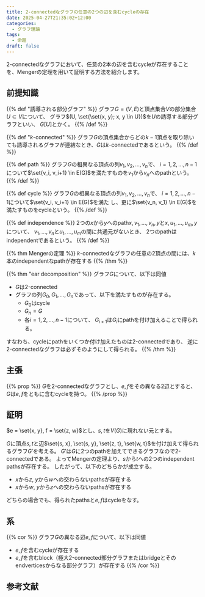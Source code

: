 ```yaml
---
title: 2-connectedなグラフの任意の2つの辺を含むcycleの存在
date: 2025-04-27T21:35:02+12:00
categories:
  - グラフ理論
tags:
  - 命題
draft: false
---
```


2-connectedなグラフにおいて、任意の2本の辺を含むcycleが存在することを、Mengerの定理を用いて証明する方法を紹介します。

<!--more-->

## 前提知識

{{% def "誘導される部分グラフ" %}}
グラフ$G = (V, E)$と頂点集合$V$の部分集合$U \subset V$について、
グラフ$(U, \set{\set{x, y}; x, y \in U})$を$U$の誘導する部分グラフといい、
$G[U]$とかく。
{{% /def %}}

{{% def "$k$-connected" %}}
グラフ$G$の頂点集合からどの$k-1$頂点を取り除いても誘導されるグラフが連結なとき、$G$は$k$-connectedであるという。
{{% /def %}}

{{% def path %}}
グラフ$G$の相異なる頂点の列$v_1, v_2, ..., v_n$で、
$i = 1, 2, ..., n-1$について$\set{v_i, v_i+1} \in E(G)$を満たすものを$v_1$から$v_n$へのpathという。
{{% /def %}}

{{% def cycle %}}
グラフ$G$の相異なる頂点の列$v_1, v_2, ..., v_n$で、
$i = 1, 2, ..., n-1$について$\set{v_i, v_i+1} \in E(G)$を満た し、更に$\set{v_n, v_1} \in E(G)$を満たすものをcycleという。
{{% /def %}}

{{% def independence %}}
2つの$x$から$y$へのpath$x, v_1, ..., v_n, y$と$x, u_1, ..., u_m, y$について、
$v_1, ..., v_n$と$u_1, ..., u_m$の間に共通元がないとき、
2つのpathはindependentであるという。
{{% /def %}}

{{% thm Mengerの定理 %}}
$k$-connectedなグラフの任意の2頂点の間には、$k$本のindependentなpathが存在する
{{% /thm %}}

{{% thm "ear decomposition" %}}
グラフ$G$について、以下は同値

- $G$は2-connected
- グラフの列$G_0, G_1, ..., G_n$であって、以下を満たすものが存在する。
  - $G_0$はcycle
  - $G_n = G$
  - 各$i = 1, 2, ..., n-1$について、
  $G_{i+1}$は$G_i$にpathを付け加えることで得られる。

すなわち、cycleにpathをいくつか付け加えたものは2-connectedであり、
逆に2-connectedなグラフは必ずそのようにして得られる。
{{% /thm %}}

## 主張

{{% prop %}}
$G$を2-connectedなグラフとし、$e, f$をその異なる2辺とすると、
$G$は$e, f$をともに含むcycleを持つ。
{{% /prop %}}

## 証明

$e = \set{x, y}, f = \set{z, w}$とし、$s, t$を$V(G)$に現れない元とする。

$G$に頂点$s, t$と辺$\set{s, x}, \set{s, y}, \set{z, t}, \set{w, t}$を付け加えて得られるグラフ$G'$を考える。
$G'$は$G$に2つのpathを加えてできるグラフなので2-connectedである。
よってMengerの定理より、$s$から$t$への2つのindependent pathsが存在する。
したがって、以下のどちらかが成立する。

- $x$から$z$, $y$から$w$への交わらないpathsが存在する
- $x$から$w$, $y$から$z$への交わらないpathsが存在する

どちらの場合でも、得られたpathsと$e, f$はcycleをなす。

## 系

{{% cor %}}
グラフ$G$の異なる辺$e, f$について、以下は同値

- $e, f$を含むcycleが存在する
- $e, f$を含むblock（極大2-connected部分グラフまたはbridgeとそのendverticesからなる部分グラフ）が存在する
{{% /cor %}}

## 参考文献
